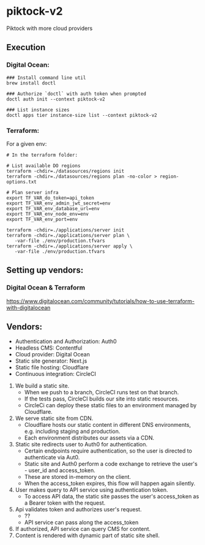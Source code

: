 # piktock-v2
Piktock with more cloud providers

## Execution
### Digital Ocean:
```shell
### Install command line util
brew install doctl

### Authorize `doctl` with auth token when prompted
doctl auth init --context piktock-v2

### List instance sizes
doctl apps tier instance-size list --context piktock-v2

```

### Terraform:
For a given env:
```shell
# In the terraform folder:

# List available DO regions
terraform -chdir=./datasources/regions init
terraform -chdir=./datasources/regions plan -no-color > region-options.txt

# Plan server infra
export TF_VAR_do_token=api_token
export TF_VAR_env_admin_jwt_secret=env
export TF_VAR_env_database_url=env
export TF_VAR_env_node_env=env
export TF_VAR_env_port=env

terraform -chdir=./applications/server init
terraform -chdir=./applications/server plan \
   -var-file ./env/production.tfvars
terraform -chdir=./applications/server apply \
   -var-file ./env/production.tfvars
```

## Setting up vendors:
### Digital Ocean & Terraform
https://www.digitalocean.com/community/tutorials/how-to-use-terraform-with-digitalocean


## Vendors:
- Authentication and Authorization: Auth0
- Headless CMS: Contentful
- Cloud provider: Digital Ocean
- Static site generator: Next.js
- Static file hosting: Cloudflare
- Continuous integration: CircleCI

1. We build a static site.
    - When we push to a branch, CircleCI runs test on that branch.
    - If the tests pass, CircleCI builds our site into static resources.
    - CircleCi can deploy these static files to an environment managed by Cloudflare.
2. We serve static site from CDN.
    - Cloudflare hosts our static content in different DNS environments, e.g. including staging and production.
    - Each environment distributes our assets via a CDN.
3. Static site redirects user to Auth0 for authentication.
    - Certain endpoints require authentication, so the user is directed to authenticate via Aut0.
    - Static site and Auth0 perform a code exchange to retrieve the user's - user_id and access_token.
    - These are stored in-memory on the client.
    - When the access_token expires, this flow will happen again silently.
4. User makes query to API service using authentication token.
    - To access API data, the static site passes the user's access_token as a Bearer token with the request.
5. Api validates token and authorizes user's request.
    - ??
    - API service can pass along the access_token
6. If authorized, API service can query CMS for content.
7. Content is rendered with dynamic part of static site shell.